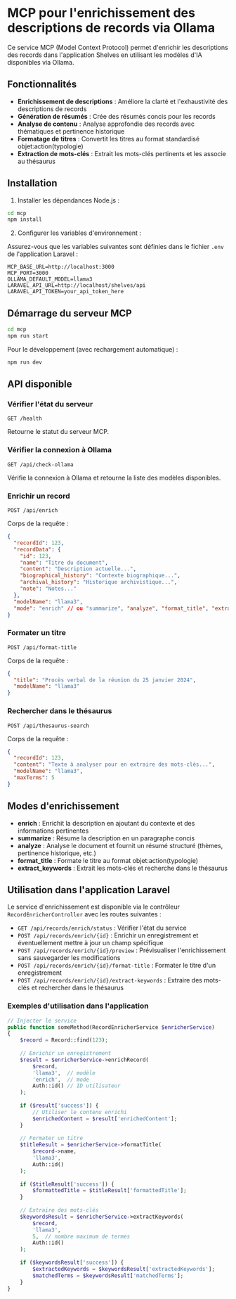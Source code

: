 # MCP pour l'enrichissement des descriptions de records via Ollama

Ce service MCP (Model Context Protocol) permet d'enrichir les descriptions des records dans l'application Shelves en utilisant les modèles d'IA disponibles via Ollama.

## Fonctionnalités

- **Enrichissement de descriptions** : Améliore la clarté et l'exhaustivité des descriptions de records
- **Génération de résumés** : Crée des résumés concis pour les records
- **Analyse de contenu** : Analyse approfondie des records avec thématiques et pertinence historique
- **Formatage de titres** : Convertit les titres au format standardisé objet:action(typologie)
- **Extraction de mots-clés** : Extrait les mots-clés pertinents et les associe au thésaurus

## Installation

1. Installer les dépendances Node.js :

```bash
cd mcp
npm install
```

2. Configurer les variables d'environnement :

Assurez-vous que les variables suivantes sont définies dans le fichier `.env` de l'application Laravel :

```
MCP_BASE_URL=http://localhost:3000
MCP_PORT=3000
OLLAMA_DEFAULT_MODEL=llama3
LARAVEL_API_URL=http://localhost/shelves/api
LARAVEL_API_TOKEN=your_api_token_here
```

## Démarrage du serveur MCP

```bash
cd mcp
npm run start
```

Pour le développement (avec rechargement automatique) :

```bash
npm run dev
```

## API disponible

### Vérifier l'état du serveur

```
GET /health
```

Retourne le statut du serveur MCP.

### Vérifier la connexion à Ollama

```
GET /api/check-ollama
```

Vérifie la connexion à Ollama et retourne la liste des modèles disponibles.

### Enrichir un record

```
POST /api/enrich
```

Corps de la requête :

```json
{
  "recordId": 123,
  "recordData": {
    "id": 123,
    "name": "Titre du document",
    "content": "Description actuelle...",
    "biographical_history": "Contexte biographique...",
    "archival_history": "Historique archivistique...",
    "note": "Notes..."
  },
  "modelName": "llama3",
  "mode": "enrich" // ou "summarize", "analyze", "format_title", "extract_keywords"
}
```

### Formater un titre

```
POST /api/format-title
```

Corps de la requête :

```json
{
  "title": "Procès verbal de la réunion du 25 janvier 2024",
  "modelName": "llama3"
}
```

### Rechercher dans le thésaurus

```
POST /api/thesaurus-search
```

Corps de la requête :

```json
{
  "recordId": 123,
  "content": "Texte à analyser pour en extraire des mots-clés...",
  "modelName": "llama3",
  "maxTerms": 5
}
```

## Modes d'enrichissement

- **enrich** : Enrichit la description en ajoutant du contexte et des informations pertinentes
- **summarize** : Résume la description en un paragraphe concis
- **analyze** : Analyse le document et fournit un résumé structuré (thèmes, pertinence historique, etc.)
- **format_title** : Formate le titre au format objet:action(typologie)
- **extract_keywords** : Extrait les mots-clés et recherche dans le thésaurus

## Utilisation dans l'application Laravel

Le service d'enrichissement est disponible via le contrôleur `RecordEnricherController` avec les routes suivantes :

- `GET /api/records/enrich/status` : Vérifier l'état du service
- `POST /api/records/enrich/{id}` : Enrichir un enregistrement et éventuellement mettre à jour un champ spécifique
- `POST /api/records/enrich/{id}/preview` : Prévisualiser l'enrichissement sans sauvegarder les modifications
- `POST /api/records/enrich/{id}/format-title` : Formater le titre d'un enregistrement
- `POST /api/records/enrich/{id}/extract-keywords` : Extraire des mots-clés et rechercher dans le thésaurus

### Exemples d'utilisation dans l'application

```php
// Injecter le service
public function someMethod(RecordEnricherService $enricherService)
{
    $record = Record::find(123);
    
    // Enrichir un enregistrement
    $result = $enricherService->enrichRecord(
        $record,
        'llama3',  // modèle
        'enrich',  // mode
        Auth::id() // ID utilisateur
    );
    
    if ($result['success']) {
        // Utiliser le contenu enrichi
        $enrichedContent = $result['enrichedContent'];
    }
    
    // Formater un titre
    $titleResult = $enricherService->formatTitle(
        $record->name,
        'llama3',
        Auth::id()
    );
    
    if ($titleResult['success']) {
        $formattedTitle = $titleResult['formattedTitle'];
    }
    
    // Extraire des mots-clés
    $keywordsResult = $enricherService->extractKeywords(
        $record,
        'llama3',
        5,  // nombre maximum de termes
        Auth::id()
    );
    
    if ($keywordsResult['success']) {
        $extractedKeywords = $keywordsResult['extractedKeywords'];
        $matchedTerms = $keywordsResult['matchedTerms'];
    }
}
```
